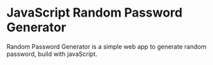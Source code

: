 # JavaScript Random Password Generator
Random Password Generator is a simple web app to generate random password, build with javaScript.
